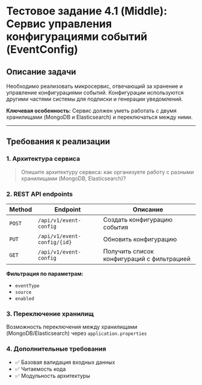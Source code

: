 # Тестовое задание 4.1 (Middle): Сервис управления конфигурациями событий (EventConfig)

## Описание задачи

Необходимо реализовать микросервис, отвечающий за хранение и управление конфигурациями событий. Конфигурации используются другими частями системы для подписки и генерации уведомлений.

**Ключевая особенность:** Сервис должен уметь работать с двумя хранилищами (MongoDB и Elasticsearch) и переключаться между ними.

---

## Требования к реализации

### 1. Архитектура сервиса
> Опишите архитектуру сервиса: как организуете работу с разными хранилищами (MongoDB, Elasticsearch)?

### 2. REST API endpoints

| Method | Endpoint | Описание |
|--------|----------|----------|
| `POST` | `/api/v1/event-config` | Создать конфигурацию события |
| `PUT` | `/api/v1/event-config/{id}` | Обновить конфигурацию |
| `GET` | `/api/v1/event-config` | Получить список конфигураций с фильтрацией |

**Фильтрация по параметрам:**
- `eventType`
- `source`
- `enabled`

### 3. Переключение хранилищ
Возможность переключения между хранилищами (MongoDB/Elasticsearch) через `application.properties`

### 4. Дополнительные требования
- ✅ Базовая валидация входных данных
- ✅ Читаемость кода
- ✅ Модульность архитектуры